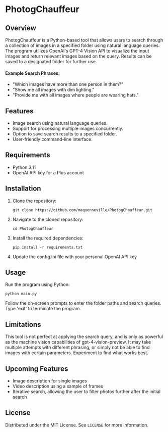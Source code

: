 # PhotogChauffeur

## Overview
PhotogChauffeur is a Python-based tool that allows users to search through a collection of images in a specified folder using natural language queries. The program utilizes OpenAI's GPT-4 Vision API to visualize the input images and return relevant images based on the query. Results can be saved to a designated folder for further use.

#### Example Search Phrases:

- "Which images have more than one person in them?"
- "Show me all images with dim lighting."
- "Provide me with all images where people are wearing hats."

## Features
- Image search using natural language queries.
- Support for processing multiple images concurrently.
- Option to save search results to a specified folder.
- User-friendly command-line interface.

## Requirements
- Python 3.11
- OpenAI API key for a Plus account

## Installation
1. Clone the repository:
   ```
   git clone https://github.com/maquenneville/PhotogChauffeur.git
   ```
2. Navigate to the cloned repository:
   ```
   cd PhotogChauffeur
   ```
3. Install the required dependencies:
   ```
   pip install -r requirements.txt
   ```
4. Update the config.ini file with your personal OpenAI API key

## Usage
Run the program using Python:

```
python main.py
```

Follow the on-screen prompts to enter the folder paths and search queries. Type 'exit' to terminate the program.

## Limitations
This tool is not perfect at applying the search query, and is only as powerful as the machine vision capabilities of gpt-4-vision-preview.  It may take multiple attempts with different phrasing, or simply not be able to find images with certain parameters.  Experiment to find what works best.

## Upcoming Features
- Image description for single images
- Video description using a sample of frames
- Iterative search, allowing the user to filter photos further after the initial search

## License
Distributed under the MIT License. See `LICENSE` for more information.
